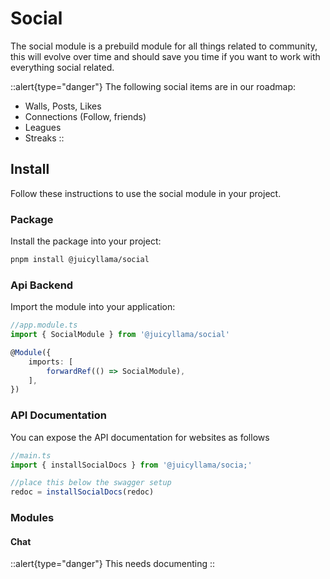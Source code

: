 # Social

The social module is a prebuild module for all things related to community, this will evolve over time and should save you time if you want to work with everything social related.

::alert{type="danger"}
The following social items are in our roadmap:

- Walls, Posts, Likes
- Connections (Follow, friends)
- Leagues
- Streaks
::

## Install

Follow these instructions to use the social module in your project.

### Package

Install the package into your project:

```bash
pnpm install @juicyllama/social
```

### Api Backend

Import the module into your application:

```ts
//app.module.ts
import { SocialModule } from '@juicyllama/social'

@Module({
	imports: [
		forwardRef(() => SocialModule),
	],
})
```

### API Documentation

You can expose the API documentation for websites as follows

```ts
//main.ts
import { installSocialDocs } from '@juicyllama/socia;'

//place this below the swagger setup
redoc = installSocialDocs(redoc)
```

### Modules

#### Chat

::alert{type="danger"}
This needs documenting
::